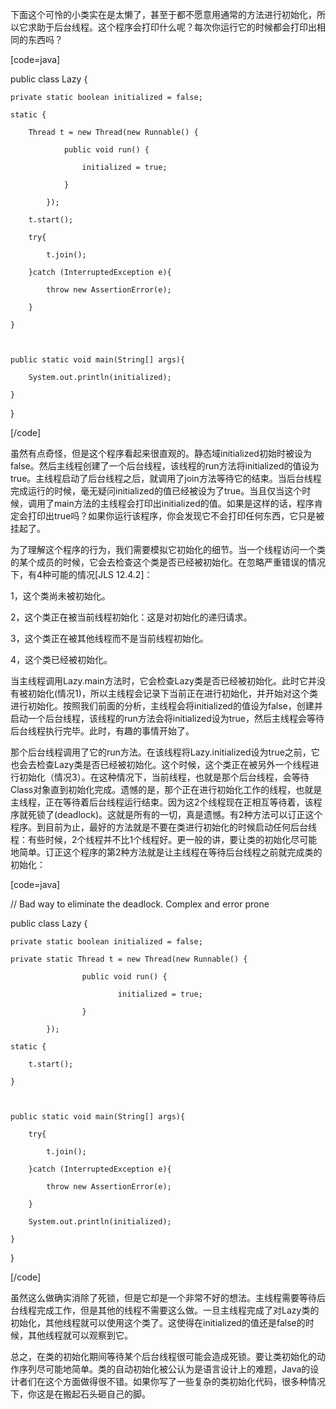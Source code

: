 下面这个可怜的小类实在是太懒了，甚至于都不愿意用通常的方法进行初始化，所以它求助于后台线程。这个程序会打印什么呢？每次你运行它的时候都会打印出相同的东西吗？ 
[code=java]
public class Lazy {
    private static boolean initialized = false;
    static {
        Thread t = new Thread(new Runnable() {
                public void run() {
                    initialized = true;
                }
            });
        t.start();
        try{
            t.join();
        }catch (InterruptedException e){
            throw new AssertionError(e);
        }
    }
 
    public static void main(String[] args){
        System.out.println(initialized);
    }
}
[/code]
虽然有点奇怪，但是这个程序看起来很直观的。静态域initialized初始时被设为false。然后主线程创建了一个后台线程，该线程的run方法将initialized的值设为true。主线程启动了后台线程之后，就调用了join方法等待它的结束。当后台线程完成运行的时候，毫无疑问initialized的值已经被设为了true。当且仅当这个时候，调用了main方法的主线程会打印出initialized的值。如果是这样的话，程序肯定会打印出true吗？如果你运行该程序，你会发现它不会打印任何东西，它只是被挂起了。 
为了理解这个程序的行为，我们需要模拟它初始化的细节。当一个线程访问一个类的某个成员的时候，它会去检查这个类是否已经被初始化。在忽略严重错误的情况下，有4种可能的情况[JLS 12.4.2]： 
1，这个类尚未被初始化。 
2，这个类正在被当前线程初始化：这是对初始化的递归请求。 
3，这个类正在被其他线程而不是当前线程初始化。 
4，这个类已经被初始化。 
当主线程调用Lazy.main方法时，它会检查Lazy类是否已经被初始化。此时它并没有被初始化(情况1)，所以主线程会记录下当前正在进行初始化，并开始对这个类进行初始化。按照我们前面的分析，主线程会将initialized的值设为false，创建并启动一个后台线程，该线程的run方法会将initialized设为true，然后主线程会等待后台线程执行完毕。此时，有趣的事情开始了。 
那个后台线程调用了它的run方法。在该线程将Lazy.initialized设为true之前，它也会去检查Lazy类是否已经被初始化。这个时候，这个类正在被另外一个线程进行初始化（情况3）。在这种情况下，当前线程，也就是那个后台线程，会等待Class对象直到初始化完成。遗憾的是，那个正在进行初始化工作的线程，也就是主线程，正在等待着后台线程运行结束。因为这2个线程现在正相互等待着，该程序就死锁了(deadlock)。这就是所有的一切，真是遗憾。有2种方法可以订正这个程序。到目前为止，最好的方法就是不要在类进行初始化的时候启动任何后台线程：有些时候，2个线程并不比1个线程好。更一般的讲，要让类的初始化尽可能地简单。订正这个程序的第2种方法就是让主线程在等待后台线程之前就完成类的初始化： 
[code=java]
// Bad way to eliminate the deadlock. Complex and error prone
public class Lazy {
    private static boolean initialized = false;
    private static Thread t = new Thread(new Runnable() {
                    public void run() {
                            initialized = true;
                    }
            });
    static {
        t.start();
    }
    
    public static void main(String[] args){
        try{
            t.join();
        }catch (InterruptedException e){
            throw new AssertionError(e);
        }
        System.out.println(initialized);
    }
}
[/code]
虽然这么做确实消除了死锁，但是它却是一个非常不好的想法。主线程需要等待后台线程完成工作，但是其他的线程不需要这么做。一旦主线程完成了对Lazy类的初始化，其他线程就可以使用这个类了。这使得在initialized的值还是false的时候，其他线程就可以观察到它。 
总之，在类的初始化期间等待某个后台线程很可能会造成死锁。要让类初始化的动作序列尽可能地简单。类的自动初始化被公认为是语言设计上的难题，Java的设计者们在这个方面做得很不错。如果你写了一些复杂的类初始化代码，很多种情况下，你这是在搬起石头砸自己的脚。